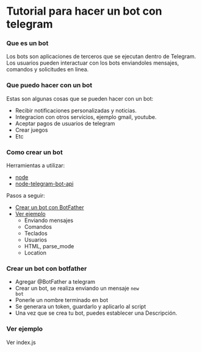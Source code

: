 # Tutorial para hacer un bot con telegram

### Que es un bot
Los bots son aplicaciones de terceros que se ejecutan dentro de Telegram. 
Los usuarios pueden interactuar con los bots enviandoles mensajes, comandos y solicitudes en linea.

### Que puedo hacer con un bot
Estas son algunas cosas que se pueden hacer con un bot:
- Recibir notificaciones personalizadas y noticias. 
- Integracion con otros servicios, ejemplo gmail, youtube.
- Aceptar pagos de usuarios de telegram
- Crear juegos
- Etc

### Como crear un bot
Herramientas a utilizar:
 - [node](https://nodejs.org/es/)
 - [node-telegram-bot-api](https://github.com/yagop/node-telegram-bot-api)


Pasos a seguir:
 - [Crear un bot con BotFather](#crear-un-bot-con-botfather)
 - [Ver ejemplo](#ver-ejemplo)
    - Enviando mensajes 
    - Comandos
    - Teclados
    - Usuarios
    - HTML, parse_mode 
    - Location
   
 

### Crear un bot con botfather
- Agregar @BotFather a telegram
- Crear un bot, se realiza enviando un mensaje <code>new bot</code>
- Ponerle un nombre terminado en bot
- Se generara un token, guardarlo y aplicarlo al script
- Una vez que se crea tu bot, puedes establecer una Descripción.
 
### Ver ejemplo
Ver index.js

